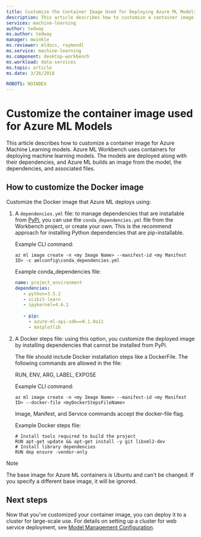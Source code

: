 ```yaml
---
title: Customize the Container Image Used for Deploying Azure ML Models | Microsoft Docs
description: This article describes how to customize a container image for Azure Machine Learning models
services: machine-learning
author: tedway
ms.author: tedway
manager: mwinkle
ms.reviewer: mldocs, raymondl
ms.service: machine-learning
ms.component: desktop-workbench
ms.workload: data-services
ms.topic: article
ms.date: 3/26/2018

ROBOTS: NOINDEX
---
```



# Customize the container image used for Azure ML Models

This article describes how to customize a container image for Azure Machine Learning models.  Azure ML Workbench uses containers for deploying machine learning models. The models are deployed along with their dependencies, and Azure ML builds an image from the model, the dependencies, and associated files.

## How to customize the Docker image
Customize the Docker image that Azure ML deploys using:

1. A `dependencies.yml` file: to manage dependencies that are installable from [PyPi]( https://pypi.python.org/pypi), you can use the `conda_dependencies.yml` file from the Workbench project, or create your own. This is the recommend approach for installing Python dependencies that are pip-installable.

   Example CLI command:
   ```azurecli
   az ml image create -n <my Image Name> --manifest-id <my Manifest ID> -c amlconfig\conda_dependencies.yml
   ```

   Example conda_dependencies file: 
   ```yaml
   name: project_environment
   dependencies:
      - python=3.5.2
      - scikit-learn
      - ipykernel=4.6.1
      
      - pip:
        - azure-ml-api-sdk==0.1.0a11
        - matplotlib
   ```
        
2. A Docker steps file: using this option, you customize the deployed image by installing dependencies that cannot be installed from PyPi. 

   The file should include Docker installation steps like a DockerFile. The following commands are allowed in the file: 

	RUN, ENV, ARG, LABEL, EXPOSE

   Example CLI command:
   ```azurecli
   az ml image create -n <my Image Name> --manifest-id <my Manifest ID> --docker-file <myDockerStepsFileName> 
   ```

   Image, Manifest, and Service commands accept the docker-file flag.

   Example Docker steps file:
   ```docker
   # Install tools required to build the project
   RUN apt-get update && apt-get install -y git libxml2-dev
   # Install library dependencies
   RUN dep ensure -vendor-only
   ```

> [!NOTE]
> The base image for Azure ML containers is Ubuntu and can't be changed. If you specify a different base image, it will be ignored.

## Next steps
Now that you've customized your container image, you can deploy it to a cluster for large-scale use.  For details on setting up a cluster for web service deployment, see [Model Management Configuration](deployment-setup-configuration.md). 
